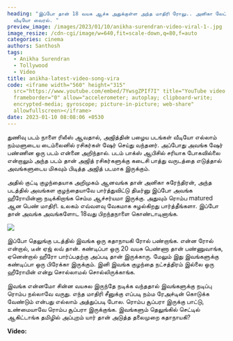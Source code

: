 ```yaml
---
heading: "இப்போ தான் 18 வயசு ஆச்சு அதுக்குள்ள அந்த மாதிரி ரோலு.. அனிகா லேட்டஸ்ட்
  வீடியோ வைரல். "
preview_image: /images/2023/01/10/anikha-surendran-video-viral-1-.jpg
image_resize: /cdn-cgi/image/w=640,fit=scale-down,q=80,f=auto
categories: cinema
authors: Santhosh
tags:
  - Anikha Surendran
  - Tollywood
  - Video
title: anikha-latest-video-song-vira
code: <iframe width="560" height="315"
  src="https://www.youtube.com/embed/7YwsgZPIf7I" title="YouTube video player"
  frameborder="0" allow="accelerometer; autoplay; clipboard-write;
  encrypted-media; gyroscope; picture-in-picture; web-share"
  allowfullscreen></iframe>
date: 2023-01-10 08:08:06 +0530
---
```

துணிவு படம் நாளை ரிலீஸ் ஆவதால், அஜித்தின் பழைய படங்கள் வீடியோ எல்லாம் நம்மளுடைய டைம்லைனில் ரசிகர்கள் ஷேர் செய்து வந்தனர். அப்போது அவங்க ஷேர் பண்ணின ஒரு படம் என்னை அறிந்தால். படம் பாக்ஸ் ஆபிசில் சரியாக போகவில்லை என்றாலும் அந்த படம் தான் அஜித் ரசிகர்களுக்கு கடைசி பாத்து வருடத்தை எடுத்தால் அவங்களுடைய மிகவும் பிடித்த அஜித் படமாக இருக்கும். 

அதில் குட்டி குழந்தையாக அறிமுகம் ஆனவங்க தான் அனிகா சுரேந்திரன், அந்த படத்தில் அவங்கள குழந்தையாவே பார்த்துவிட்டு திடீர்னு இப்போ அவங்க ஹீரோயின்னா நடிக்கிறாங்க செம்ம ஆச்சர்யமா இருக்கு. அதுவும் ரொம்ப matured ஆன பெண் மாதிரி. உலகம் எவ்வளவு வேகமாக சுழல்கிறது பார்த்தீங்களா. இப்போ தான் அவங்க அவங்களோட 18வது பிறந்தநாளை கொண்டாடினாங்க.

![](/images/2023/01/10/anikha-surendran-video-viral-2-.jpg)

இப்போ தெலுங்கு படத்தில் இவங்க ஒரு கதாநாயகி ரோல் பண்றாங்க. என்ன ரோல் என்றால், டீன் ஏஜ் லவ் தான். கண்டிப்பா ஒரு 20 வயசு பெண்ணா தான் பண்ணுவாங்க, ஏனென்றால் ஹீரோ பார்ப்பதற்கு அப்படி தான் இருக்காரு. மேலும் இது இவங்களுக்கு கண்டிப்பா ஒரு பிரேக்கா இருக்கும். இனி இவங்க குழந்தை நட்சத்திரம் இல்லை ஒரு ஹீரோயின் என்று சொல்லாமல் சொல்லிருக்காங்க.

இவங்க என்னமோ சின்ன வயசுல இருந்தே நடிக்க வந்ததால் இவங்களுக்கு நடிப்பு ரொம்ப நல்லாவே வருது. எந்த மாதிரி சீனுக்கு எப்படி நம்ம ரேஅச்டின் கொடுக்க வேண்டும் என்பது எல்லாம் அத்துப்படி போல. ரொம்ப சூப்பரா இருக்கு பாட்டு, உண்மையாவே ரொம்ப சூப்பரா இருக்குங்க. இவங்களும் தெலுங்கில் செட்டில் ஆகிட்டாங்க தமிழில் அப்புறம் யார் தான் அடுத்த தலைமுறை கதாநாயகி?

**V﻿ideo:**